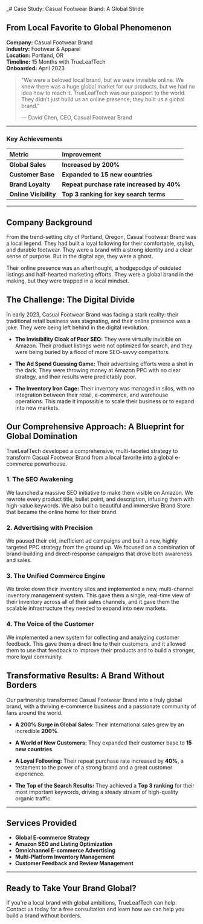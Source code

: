 _# Case Study: Casual Footwear Brand: A Global Stride

## From Local Favorite to Global Phenomenon

**Company:** Casual Footwear Brand  
**Industry:** Footwear & Apparel  
**Location:** Portland, OR  
**Timeline:** 15 Months with TrueLeafTech  
**Onboarded:** April 2023

> "We were a beloved local brand, but we were invisible online. We knew there was a huge global market for our products, but we had no idea how to reach it. TrueLeafTech was our passport to the world. They didn’t just build us an online presence; they built us a global brand."
> 
> — David Chen, CEO, Casual Footwear Brand

---

### Key Achievements

| Metric | Improvement |
| :--- | :--- |
| **Global Sales** | **Increased by 200%** |
| **Customer Base** | **Expanded to 15 new countries** |
| **Brand Loyalty** | **Repeat purchase rate increased by 40%** |
| **Online Visibility** | **Top 3 ranking for key search terms** |

---

## Company Background

From the trend-setting city of Portland, Oregon, Casual Footwear Brand was a local legend. They had built a loyal following for their comfortable, stylish, and durable footwear. They were a brand with a strong identity and a clear sense of purpose. But in the digital age, they were a ghost.

Their online presence was an afterthought, a hodgepodge of outdated listings and half-hearted marketing efforts. They were a global brand in the making, but they were trapped in a local mindset.

## The Challenge: The Digital Divide

In early 2023, Casual Footwear Brand was facing a stark reality: their traditional retail business was stagnating, and their online presence was a joke. They were being left behind in the digital revolution.

*   **The Invisibility Cloak of Poor SEO:** They were virtually invisible on Amazon. Their product listings were not optimized for search, and they were being buried by a flood of more SEO-savvy competitors.

*   **The Ad Spend Guessing Game:** Their advertising efforts were a shot in the dark. They were throwing money at Amazon PPC with no clear strategy, and their results were predictably poor.

*   **The Inventory Iron Cage:** Their inventory was managed in silos, with no integration between their retail, e-commerce, and warehouse operations. This made it impossible to scale their business or to expand into new markets.

## Our Comprehensive Approach: A Blueprint for Global Domination

TrueLeafTech developed a comprehensive, multi-faceted strategy to transform Casual Footwear Brand from a local favorite into a global e-commerce powerhouse.

### 1. The SEO Awakening

We launched a massive SEO initiative to make them visible on Amazon. We rewrote every product title, bullet point, and description, infusing them with high-value keywords. We also built a beautiful and immersive Brand Store that became the online home for their brand.

### 2. Advertising with Precision

We paused their old, inefficient ad campaigns and built a new, highly targeted PPC strategy from the ground up. We focused on a combination of brand-building and direct-response campaigns that drove both awareness and sales.

### 3. The Unified Commerce Engine

We broke down their inventory silos and implemented a new, multi-channel inventory management system. This gave them a single, real-time view of their inventory across all of their sales channels, and it gave them the scalable infrastructure they needed to expand into new markets.

### 4. The Voice of the Customer

We implemented a new system for collecting and analyzing customer feedback. This gave them a direct line to their customers, and it allowed them to use that feedback to improve their products and to build a stronger, more loyal community.

## Transformative Results: A Brand Without Borders

Our partnership transformed Casual Footwear Brand into a truly global brand, with a thriving e-commerce business and a passionate community of fans around the world.

*   **A 200% Surge in Global Sales:** Their international sales grew by an incredible **200%**.

*   **A World of New Customers:** They expanded their customer base to **15 new countries**.

*   **A Loyal Following:** Their repeat purchase rate increased by **40%**, a testament to the power of a strong brand and a great customer experience.

*   **The Top of the Search Results:** They achieved a **Top 3 ranking** for their most important keywords, driving a steady stream of high-quality organic traffic.

---

## Services Provided

*   **Global E-commerce Strategy**
*   **Amazon SEO and Listing Optimization**
*   **Omnichannel E-commerce Advertising**
*   **Multi-Platform Inventory Management**
*   **Customer Feedback and Review Management**

---

## Ready to Take Your Brand Global?

If you’re a local brand with global ambitions, TrueLeafTech can help. Contact us today for a free consultation and learn how we can help you build a brand without borders.

